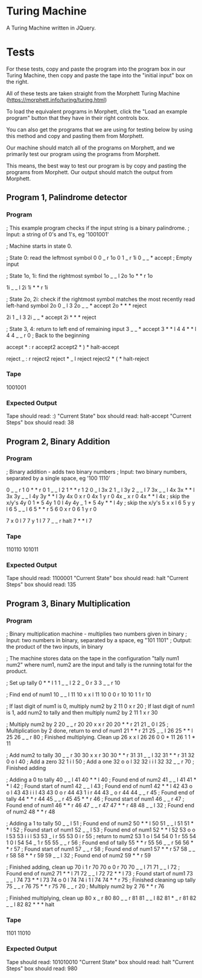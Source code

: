 # Turing Machine

A Turing Machine written in JQuery.

# Tests

For these tests, copy and paste the program into the program box in our Turing Machine, then copy and paste the tape into the "initial input" box on the right.

All of these tests are taken straight from the Morphett Turing Machine (https://morphett.info/turing/turing.html)

To load the equivalent programs in Morphett, click the "Load an example program" button that they have in their right controls box.

You can also get the programs that we are using for testing below by using this method and copy and pasting them from Morphett.

Our machine should match all of the programs on Morphett, and we primarily test our program using the programs from Morphett.

This means, the best way to test our program is by copy and pasting the programs from Morphett. Our output should match the output from Morphett.

## Program 1, Palindrome detector

### Program
; This example program checks if the input string is a binary palindrome.
; Input: a string of 0's and 1's, eg '1001001'


; Machine starts in state 0.

; State 0: read the leftmost symbol
0 0 _ r 1o
0 1 _ r 1i
0 _ _ * accept     ; Empty input

; State 1o, 1i: find the rightmost symbol
1o _ _ l 2o
1o * * r 1o

1i _ _ l 2i
1i * * r 1i

; State 2o, 2i: check if the rightmost symbol matches the most recently read left-hand symbol
2o 0 _ l 3
2o _ _ * accept
2o * * * reject

2i 1 _ l 3
2i _ _ * accept
2i * * * reject

; State 3, 4: return to left end of remaining input
3 _ _ * accept
3 * * l 4
4 * * l 4
4 _ _ r 0  ; Back to the beginning

accept * : r accept2
accept2 * ) * halt-accept

reject _ : r reject2
reject * _ l reject
reject2 * ( * halt-reject

### Tape
1001001

### Expected Output
Tape should read: :)
"Current State" box should read: halt-accept
"Current Steps" box should read: 38 

## Program 2, Binary Addition

### Program 
; Binary addition - adds two binary numbers
; Input: two binary numbers, separated by a single space, eg '100 1110'

0 _ _ r 1
0 * * r 0
1 _ _ l 2
1 * * r 1
2 0 _ l 3x
2 1 _ l 3y
2 _ _ l 7
3x _ _ l 4x
3x * * l 3x
3y _ _ l 4y
3y * * l 3y
4x 0 x r 0
4x 1 y r 0
4x _ x r 0
4x * * l 4x    ; skip the x/y's
4y 0 1 * 5
4y 1 0 l 4y
4y _ 1 * 5
4y * * l 4y    ; skip the x/y's
5 x x l 6
5 y y l 6
5 _ _ l 6
5 * * r 5
6 0 x r 0
6 1 y r 0

7 x 0 l 7
7 y 1 l 7
7 _ _ r halt
7 * * l 7


### Tape
110110 101011

### Expected Output
Tape should read: 1100001
"Current State" box should read: halt
"Current Steps" box should read: 135 


## Program 3, Binary Multiplication

### Program
; Binary multiplication machine - multiplies two numbers given in binary
; Input: two numbers in binary, separated by a space, eg "101 1101"
; Output: the product of the two inputs, in binary

; The machine stores data on the tape in the configuration "tally num1 num2" where num1, num2 are the input and tally is the running total for the product.

; Set up tally
0 * * l 1
1 _ _ l 2
2 _ 0 r 3
3 _ _ r 10

; Find end of num1
10 _ _ l 11
10 x x l 11
10 0 0 r 10
10 1 1 r 10


; If last digit of num1 is 0, multiply num2 by 2
11 0 x r 20
; If last digit of num1 is 1, add num2 to tally and then multiply num2 by 2
11 1 x r 30


; Multiply num2 by 2
20 _ _ r 20
20 x x r 20
20 * * r 21
21 _ 0 l 25 ; Multiplication by 2 done, return to end of num1
21 * * r 21
25 _ _ l 26
25 * * l 25
26 _ _ r 80 ; Finished multiplying. Clean up
26 x x l 26
26 0 0 * 11
26 1 1 * 11

; Add num2 to tally
30 _ _ r 30
30 x x r 30
30 * * r 31
31 _ _ l 32
31 * * r 31
32 0 o l 40 ; Add a zero
32 1 i l 50 ; Add a one
32 o o l 32
32 i i l 32
32 _ _ r 70 ; Finished adding

; Adding a 0 to tally
40 _ _ l 41
40 * * l 40 ; Found end of num2
41 _ _ l 41
41 * * l 42 ; Found start of num1
42 _ _ l 43 ; Found end of num1
42 * * l 42
43 o o l 43
43 i i l 43
43 0 o r 44
43 1 i r 44
43 _ o r 44
44 _ _ r 45 ; Found end of tally
44 * * r 44
45 _ _ r 45
45 * * r 46 ; Found start of num1
46 _ _ r 47 ; Found end of num1
46 * * r 46
47 _ _ r 47
47 * * r 48
48 _ _ l 32 ; Found end of num2
48 * * r 48

; Adding a 1 to tally
50 _ _ l 51 ; Found end of num2
50 * * l 50 
51 _ _ l 51
51 * * l 52 ; Found start of num1
52 _ _ l 53 ; Found end of num1
52 * * l 52
53 o o l 53
53 i i l 53
53 _ i r 55
53 0 i r 55 ; return to num2
53 1 o l 54
54 0 1 r 55
54 1 0 l 54
54 _ 1 r 55
55 _ _ r 56 ; Found end of tally
55 * * r 55
56 _ _ r 56
56 * * r 57 ; Found start of num1
57 _ _ r 58 ; Found end of num1
57 * * r 57
58 _ _ r 58
58 * * r 59
59 _ _ l 32 ; Found end of num2
59 * * r 59

; Finished adding, clean up
70 i 1 r 70
70 o 0 r 70
70 _ _ l 71
71 _ _ l 72 ; Found end of num2
71 * * l 71
72 _ _ l 72
72 * * l 73 ; Found start of num1
73 _ _ l 74
73 * * l 73
74 o 0 l 74
74 i 1 l 74
74 * * r 75 ; Finished cleaning up tally
75 _ _ r 76
75 * * r 75
76 _ _ r 20 ; Multiply num2 by 2
76 * * r 76

; Finished multiplying, clean up
80 x _ r 80
80 _ _ r 81
81 _ _ l 82
81 * _ r 81
82 _ _ l 82
82 * * * halt

### Tape
1101 11010

### Expected Output
Tape should read: 101010010
"Current State" box should read: halt
"Current Steps" box should read: 980 
